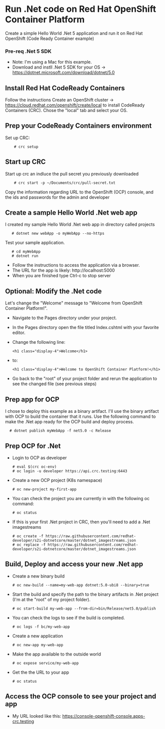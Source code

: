 # Run .Net code on Red Hat OpenShift Container Platform
Create a simple Hello World .Net 5 application and run it on Red Hat OpenShift (Code Ready Container example)

### Pre-req .Net 5 SDK
- Note: I'm using a Mac for this example.
- Download and instll .Net 5 SDK for your OS -> https://dotnet.microsoft.com/download/dotnet/5.0

## Install Red Hat CodeReady Containers
Follow the instructions Create an OpenShift cluster -> https://cloud.redhat.com/openshift/create/local to install CodeReady Containers (CRC). Chose the "local" tab and select your OS.

## Prep your CodeReady Containers environment
Set up CRC:
      
        # crc setup
        
## Start up CRC
Start up crc an indluce the pull secret you previously downloaded

        # crc start -p ~/Documents/crc/pull-secret.txt

Copy the information regarding URL to the OpenShift (OCP) console, and the ids and passwords for the admin and developer

## Create a sample Hello World .Net web app
I created my sample Hello World .Net web app in directory called projects

       # dotnet new webApp -o myWebApp --no-https
       
Test your sample application.

       # cd myWebApp
       # dotnet run
       
- Follow the instructions to access the application via a browser.
- The URL for the app is likely: http://localhost:5000
- When you are finished type Ctrl-c to stop server

## Optional: Modify the .Net code
Let's change the "Welcome" message to "Welcome from OpenShift Container Platform!".
- Navigate to the Pages directory under your project.
- In the Pages directory open the file titled Index.cshtml with your favorite editor.
- Change the following line:

      <h1 class="display-4">Welcome</h1>
      
- to:

      <h1 class="display-4">Welcome to OpenShift Container Platform!</h1>
      
- Go back to the "root" of your project folder and rerun the application to see the changed file (see previous steps)

## Prep app for OCP
I chose to deploy this example as a binary artifact.  I'll use the binary artifact with OCP to build the container that it runs. Use the following command to make the .Net app ready for the OCP build and deploy process.

      # dotnet publish myWebApp -f net5.0 -c Release
      
## Prep OCP for .Net
- Login to OCP as developer

      # eval $(crc oc-env)
      # oc login -u developer https://api.crc.testing:6443
      
- Create a new OCP project (K8s namespace)

      # oc new-project my-first-app
      
- You can check the project you are currently in with the following oc command:

      # oc status
      
- If this is your first .Net project in CRC, then you'll need to add a .Net imagestreams

      # oc create -f https://raw.githubusercontent.com/redhat-developer/s2i-dotnetcore/master/dotnet_imagestreams.json
      # oc replace -f https://raw.githubusercontent.com/redhat-developer/s2i-dotnetcore/master/dotnet_imagestreams.json
      
## Build, Deploy and access your new .Net app
- Create a new binary build

      # oc new-build --name=my-web-app dotnet:5.0-ubi8 --binary=true
      
- Start the build and specify the path to the binary artifacts in .Net project (I'm at the "root" of my project folder).

      # oc start-build my-web-app --from-dir=bin/Release/net5.0/publish
      
- You can check the logs to see if the build is completed.

      # oc logs -f bc/my-web-app
      
- Create a new application

      # oc new-app my-web-app
      
- Make the app available to the outside world

      # oc expose service/my-web-app
      
- Get the the URL to your app

      # oc status
      
## Access the OCP console to see your project and app
- My URL looked like this: https://console-openshift-console.apps-crc.testing

      
      
